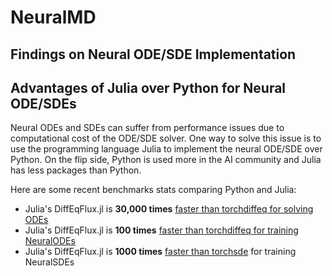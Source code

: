 # NeuralMD

## Findings on Neural ODE/SDE Implementation 

## Advantages of Julia over Python for Neural ODE/SDEs

Neural ODEs and SDEs can suffer from performance issues due to computational cost of the ODE/SDE solver. One way to solve this issue is to use the programming language Julia to implement the neural ODE/SDE over Python. On the flip side, Python is used more in the AI community and Julia has less packages than Python. 

Here are some recent benchmarks stats comparing Python and Julia:

* Julia's DiffEqFlux.jl is **30,000 times** [faster than torchdiffeq for solving ODEs](https://gist.github.com/ChrisRackauckas/cc6ac746e2dfd285c28e0584a2bfd320)
* Julia's DiffEqFlux.jl is **100 times** [faster than torchdiffeq for training NeuralODEs](https://gist.github.com/ChrisRackauckas/4a4d526c15cc4170ce37da837bfc32c4)
* Julia's DiffEqFlux.jl is **1000 times** [faster than torchsde](https://gist.github.com/ChrisRackauckas/6a03e7b151c86b32d74b41af54d495c6) for training NeuralSDEs
